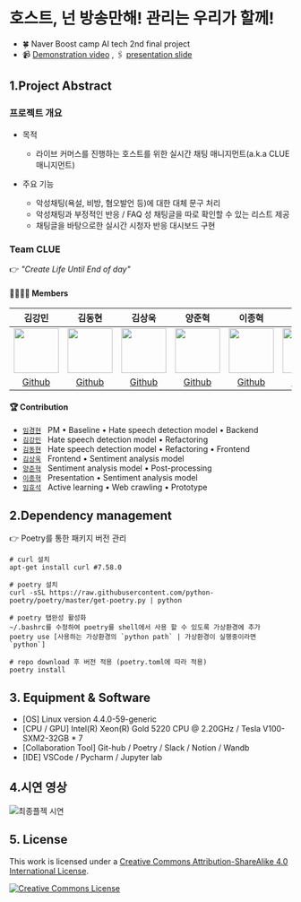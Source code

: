 # 호스트, 넌 방송만해! 관리는 우리가 할께!

- 🍀 Naver Boost camp AI tech 2nd final project
- 📹 [Demonstration video]() , 🖇️ [presentation slide](https://docs.google.com/presentation/d/1pmBbn0NuesvNO-vzAuRdGg0Ph0q09odh/edit?usp=sharing&ouid=116368231704837867107&rtpof=true&sd=true)

## 1.Project Abstract

### 프로젝트 개요

* 목적
    * 라이브 커머스를 진행하는 호스트를 위한 실시간 채팅 매니지먼트(a.k.a CLUE 매니지먼트)

* 주요 기능
    * 악성채팅(욕설, 비방, 혐오발언 등)에 대한 대체 문구 처리
    * 악성채팅과 부정적인 반응 / FAQ 성 채팅글을 따로 확인할 수 있는 리스트 제공
    * 채팅글을 바탕으로한 실시간 시청자 반응 대시보드 구현




### Team CLUE 

👉 _"Create Life Until End of day"_

#### 👨‍👩‍👦‍👦 Members  

김강민|김동현|김상욱|양준혁|이종혁|임경현|임효석|
:-:|:-:|:-:|:-:|:-:|:-:|:-:
<img src='https://user-images.githubusercontent.com/76195885/147217034-9a262d4e-d80a-4d57-a9b9-fb25157e77c9.jpeg' height=80 width=80px></img>|<img src='https://user-images.githubusercontent.com/76195885/147217030-8a534d71-5c65-420b-8421-c884d6f1a1e4.jpeg' height=80 width=80px></img>|<img src='https://user-images.githubusercontent.com/76195885/147217018-73057671-eee5-4efb-850b-3af6951fdf04.jpeg' height=80 width=80px></img>|<img src='https://user-images.githubusercontent.com/76195885/147216867-4ffcb585-9740-48c2-838a-f1eeb3908d65.jpeg' height=80 width=80px></img>|<img src='https://user-images.githubusercontent.com/76195885/147216683-59af4388-43c9-4f9a-ad23-6384233a94f3.JPG' height=80 width=80px></img>|<img src='https://user-images.githubusercontent.com/76195885/147216609-0fcfe0f8-a5a9-4047-8344-6cce845bc6bd.jpeg' height=80 width=80px></img>|<img src='https://user-images.githubusercontent.com/76195885/147216489-85773d7f-cfa7-4f59-b418-f871aa20deae.png' height=80 width=80px></img>
[Github](https://github.com/Gangsss)|[Github](https://github.com/Kimdongui)|[Github](https://github.com/lswkim)|[Github](https://github.com/surfing2003)|[Github](https://github.com/jonhyuk0922)|[Github](https://github.com/KyungHyunLim)|[Github](https://github.com/limhyoseok)

#### 🏆 Contribution  

- [`임경현`](https://github.com/KyungHyunLim) &nbsp; PM • Baseline • Hate speech detection model • Backend
- [`김강민`](https://github.com/Gangsss) &nbsp; Hate speech detection model • Refactoring
- [`김동현`](https://github.com/Kimdongui) &nbsp; Hate speech detection model • Refactoring • Frontend
- [`김상욱`](https://github.com/lswkim) &nbsp; Frontend • Sentiment analysis model
- [`양준혁`](https://github.com/surfing2003) &nbsp; Sentiment analysis model • Post-processing
- [`이종혁`](https://github.com/jonhyuk0922) &nbsp; Presentation • Sentiment analysis model
- [`임효석`](https://github.com/limhyoseok) &nbsp; Active learning • Web crawling • Prototype


## 2.Dependency management

👉 Poetry를 통한 패키지 버전 관리 

```
# curl 설치
apt-get install curl #7.58.0

# poetry 설치
curl -sSL https://raw.githubusercontent.com/python-poetry/poetry/master/get-poetry.py | python

# poetry 탭완성 활성화
~/.bashrc를 수정하여 poetry를 shell에서 사용 할 수 있도록 가상환경에 추가
poetry use [사용하는 가상환경의 `python path` | 가상환경이 실행중이라면 `python`]  

# repo download 후 버전 적용 (poetry.toml에 따라 적용)
poetry install
```


## 3. Equipment & Software

- [OS] Linux version 4.4.0-59-generic
- [CPU / GPU] Intel(R) Xeon(R) Gold 5220 CPU @ 2.20GHz / Tesla V100-SXM2-32GB  * 7
- [Collaboration Tool] Git-hub / Poetry / Slack / Notion / Wandb 
- [IDE] VSCode / Pycharm / Jupyter lab


## 4.시연 영상
![최종플젝 시연](https://user-images.githubusercontent.com/59302419/147213596-a13b3f6f-ae44-496b-a5a8-cdf8f9f9822d.gif)


## 5. License

This work is licensed under a <a rel="license" href="http://creativecommons.org/licenses/by-sa/4.0/">Creative Commons Attribution-ShareAlike 4.0 International License</a>.

<a rel="license" href="http://creativecommons.org/licenses/by-sa/4.0/"><img alt="Creative Commons License" style="border-width:0" src="https://i.creativecommons.org/l/by-sa/4.0/88x31.png" /></a><br />
